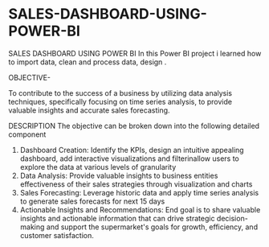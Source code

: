 # SALES-DASHBOARD-USING-POWER-BI
SALES DASHBOARD USING POWER BI
In this Power BI project i learned how to import data, clean and process data, design .

OBJECTIVE-

To contribute to the success of a business by utilizing data analysis techniques, specifically focusing on time series analysis, to provide valuable insights and accurate sales forecasting.

DESCRIPTION
The objective can be broken down into the following detailed component
1. Dashboard Creation: Identify the KPIs, design an intuitive appealing dashboard, add interactive visualizations and filterinallow users to explore the data at various levels of granularity
2. Data Analysis: Provide valuable insights to business entities effectiveness of their sales strategies through visualization and charts
3. Sales Forecasting: Leverage historic data and apply time series analysis to generate sales forecasts for next 15 days
4. Actionable Insights and Recommendations: End goal is to share valuable insights and actionable information that can drive strategic decision-making and support the supermarket's goals for growth, efficiency, and customer satisfaction.
